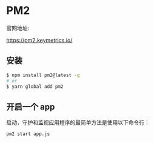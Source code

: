 # PM2

官网地址:

https://pm2.keymetrics.io/

## 安装

```bash
$ npm install pm2@latest -g
# or
$ yarn global add pm2
```

## 开启一个 app

启动，守护和监视应用程序的最简单方法是使用以下命令行：

```bash
pm2 start app.js
```
